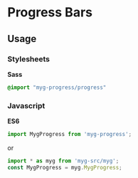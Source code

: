# Progress Bars

## Usage

### Stylesheets

**Sass**

```sass
@import "myg-progress/progress"
```

### Javascript

**ES6**

```js
import MygProgress from 'myg-progress';
```

or

```js
import * as myg from 'myg-src/myg';
const MygProgress = myg.MygProgress;
```
